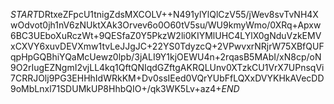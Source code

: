 $START$DRtxeZFpcU1tnigZdsMXCOLV++N491ylYlQlCzV55/jWev8svTvNH4XwOdvot0jh1nV6zNUktXAk3Orvev6o0O60tV5su/WU9kmyWmo/0XRq+Apxw6BC3UEboXuRczWt+9QESfaZ0Y5PkzW2li0KIYMlUHC4LYlX0gNduVzkEMVxCXVY6xuvDEVXmw1tvLeJJgJC+22YS0TdyzcQ+2VPwvxrNRjrW75XBfQUFqpHpGQBhiYQaMcUewz0lpb/3jALI9Y1kjOEWU4n+2rqasB5MAbI/xN8cp/oN9O2rIugEZNgmI2vjLL4kq1QftQNIqdGZftgAKRQLUnv0XTzkCU1VrX7UPnsqVi7CRRJOlj9PG3EHHhIdWRkKM+Dv0ssIEed0VQrYUbFfLQXxDVYKHkAVecDD9oMbLnxl71SDUMkUP8HhbQIO+/qk3WK5Lv+az4+$END$